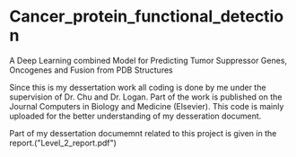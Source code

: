 # Cancer_protein_functional_detection
A Deep Learning combined Model for Predicting Tumor Suppressor Genes, Oncogenes and Fusion from PDB Structures

Since this is my dessertation work all coding is done by me under the supervision of Dr. Chu and Dr. Logan. 
Part of the work is published on the Journal Computers in Biology and Medicine (Elsevier). This code is mainly uploaded for the better understanding of my desseration document.

Part of my dessertation documemnt related to this project is given in the report.("Level_2_report.pdf")
